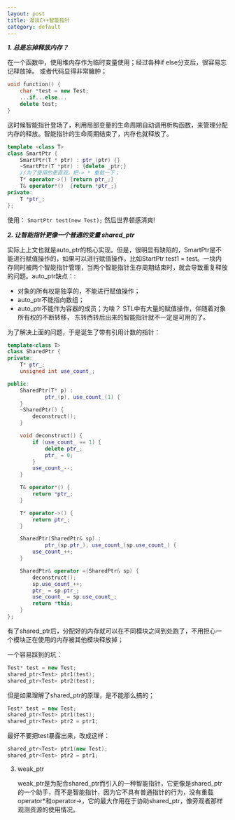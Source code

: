 ```yaml
---
layout: post
title: 漫谈C++智能指针
category: default
---
```



***1. 总是忘掉释放内存？***

在一个函数中，使用堆内存作为临时变量使用；经过各种if else分支后，很容易忘记释放掉。
或者代码显得非常臃肿；

```cpp
void function() {
	char *test = new Test;
	...if...else...
	delete test;
}
```

这时候智能指针登场了，利用局部变量的生命周期自动调用析构函数，来管理分配内存的释放。智能指针的生命周期结束了，内存也就释放了。

```cpp
template <class T>
class SmartPtr {
	SmartPtr(T * ptr) : ptr_(ptr) {}
	~SmartPtr(T *ptr) : {delete _ptr;}
	//为了使用的更直观，把-> * 重载一下；
	T* operator->() {return ptr_;}
	T& operator*()  {return *ptr_;}
private:
	T *ptr_;	
};
```
使用： `SmartPtr test(new Test);`  然后世界顿感清爽!

***2. 让智能指针更像一个普通的变量 shared_ptr***


实际上上文也就是auto_ptr的核心实现。但是，很明显有缺陷的，SmartPtr是不能进行赋值操作的，如果可以进行赋值操作，比如StartPtr test1 = test。一块内存同时被两个智能指针管理，当两个智能指针生存周期结束时，就会导致重复释放的问题。auto_ptr缺点：:

- 对象的所有权是独享的，不能进行赋值操作；
- auto_ptr不能指向数组；
- auto_ptr不能作为容器的成员；为啥？ STL中有大量的赋值操作，伴随着对象所有权的不断转移， 东转西转后出来的智能指针就不一定是可用的了。

为了解决上面的问题，于是诞生了带有引用计数的指针：

```cpp
template<class T>
class SharedPtr {
private:
	T* ptr_;
	unsigned int use_count_;

public:
	SharedPtr(T* p) :
			ptr_(p), use_count_(1) {
	}
	~SharedPtr() {
		deconstruct();
	}

	void deconstruct() {
		if (use_count_ == 1) {
			delete ptr_;
			ptr_ = 0;
		}
		use_count_--;
	}

	T& operator*() {
		return *ptr_;
	}

	T* operator->() {
		return ptr_;
	}

	SharedPtr(SharedPtr& sp) :
			ptr_(sp.ptr_), use_count_(sp.use_count_) {
		use_count_++;
	}

	SharedPtr& operator =(SharedPtr& sp) {
		deconstruct();
		sp.use_count_++;
		ptr_ = sp.ptr_;
		use_count_ = sp.use_count_;
		return *this;
	}
};

```
有了shared_ptr后，分配好的内存就可以在不同模块之间到处跑了，不用担心一个模块正在使用的内存被其他模块释放掉；

一个容易踩到的坑：

```cpp
Test* test = new Test;
shared_ptr<Test> ptr1(test);
shared_ptr<Test> ptr2(test);
```
但是如果理解了shared_ptr的原理，是不能那么搞的；

```cpp 
Test* test = new Test;
shared_ptr<Test> ptr1(test);
shared_ptr<Test> ptr2 = ptr1;
```
最好不要把test暴露出来，改成这样：

```cpp
shared_ptr<Test> ptr1(new Test);
shared_ptr<Test> ptr2 = ptr1;
```

3. weak_ptr

	weak_ptr是为配合shared_ptr而引入的一种智能指针，它更像是shared_ptr的一个助手，而不是智能指针，因为它不具有普通指针的行为，没有重载operator*和operator->，它的最大作用在于协助shared_ptr，像旁观者那样观测资源的使用情况。

